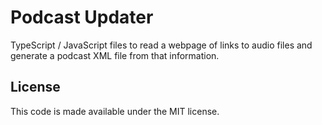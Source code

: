 # Podcast Updater
TypeScript / JavaScript files to read a webpage of links to audio files and
generate a podcast XML file from that information.

## License
This code is made available under the MIT license.
